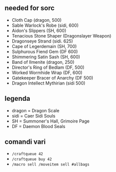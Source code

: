 ## needed for sorc

+ Cloth Cap (dragon, 500)
+ Sable Warlock's Robe (sidi, 600)
+ Aidon's Slippers (SH, 600)
+ Tenacious Stone Shaper (Dragonslayer Weapon)
+ Dragonseye Strand (sidi. 625)
+ Cape of Legerdemain (SH, 700)
+ Sulphurous Fiend Gem (DF 600)
+ Shimmering Satin Sash (SH, 600)
+ Band of Ilmenite (dragon, 250)
+ Director's Ring of Bedlam (DF, 500)
+ Worked Wormhide Wrap (DF, 600)
+ Gatekeeper Bracer of Anarchy (DF 500)
+ Dragon Intellect Mythirian (sidi 500)

## legenda

+ dragon = Dragon Scale
+ sidi = Caer Sidi Souls
+ SH = Summoner's Hall, Grimoire Page
+ DF = Daemon Blood Seals

## comandi vari

+ `/craftqueue 42`
+ `/craftqueue buy 42`
+ `/macro sell /moveitem sell #allbags`


